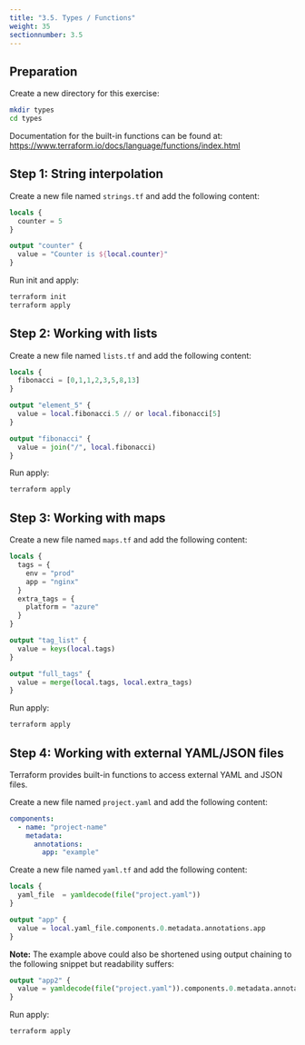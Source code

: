 ```yaml
---
title: "3.5. Types / Functions"
weight: 35
sectionnumber: 3.5
---
```



## Preparation

Create a new directory for this exercise:
```bash
mkdir types
cd types
```

Documentation for the built-in functions can be found at:
https://www.terraform.io/docs/language/functions/index.html


## Step 1: String interpolation

Create a new file named `strings.tf` and add the following content:
```terraform
locals {
  counter = 5
}

output "counter" {
  value = "Counter is ${local.counter}"
}
```

Run init and apply:
```bash
terraform init
terraform apply
```


## Step 2: Working with lists

Create a new file named `lists.tf` and add the following content:
```terraform
locals {
  fibonacci = [0,1,1,2,3,5,8,13]
}

output "element_5" {
  value = local.fibonacci.5 // or local.fibonacci[5]
}

output "fibonacci" {
  value = join("/", local.fibonacci)
}
```

Run apply:
```bash
terraform apply
```


## Step 3: Working with maps

Create a new file named `maps.tf` and add the following content:
```terraform
locals {
  tags = {
    env = "prod"
    app = "nginx"
  }
  extra_tags = {
    platform = "azure"
  }
}

output "tag_list" {
  value = keys(local.tags)
}

output "full_tags" {
  value = merge(local.tags, local.extra_tags)
}
```

Run apply:
```bash
terraform apply
```


## Step 4: Working with external YAML/JSON files

Terraform provides built-in functions to access external YAML and JSON files.

Create a new file named `project.yaml` and add the following content:
```yaml
components:
  - name: "project-name"
    metadata:
      annotations:
        app: "example"
```

Create a new file named `yaml.tf` and add the following content:
```terraform
locals {
  yaml_file  = yamldecode(file("project.yaml"))
}

output "app" {
  value = local.yaml_file.components.0.metadata.annotations.app
}
```

**Note:** The example above could also be shortened using output chaining to the following snippet
but readability suffers:
```terraform
output "app2" {
  value = yamldecode(file("project.yaml")).components.0.metadata.annotations.app
}
```

Run apply:
```bash
terraform apply
```

